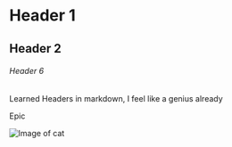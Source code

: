 # Header 1
## Header 2
###### Header 6


Learned Headers in markdown, I feel like a genius already

Epic

![Image of cat](https://img.freepik.com/premium-photo/close-up-portrait-cat-with-two-different-colored-eyes_1048944-2809194.jpg)

